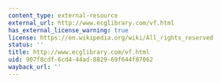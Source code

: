 ```yaml
---
content_type: external-resource
external_url: http://www.ecglibrary.com/vf.html
has_external_license_warning: true
license: https://en.wikipedia.org/wiki/All_rights_reserved
status: ''
title: http://www.ecglibrary.com/vf.html
uid: 907f8cdf-6cd4-44ad-8829-69f644f87062
wayback_url: ''
---
```

